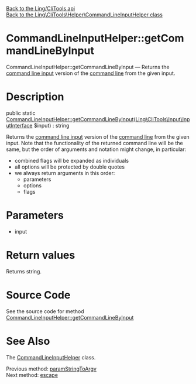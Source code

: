 [Back to the Ling/CliTools api](https://github.com/lingtalfi/CliTools/blob/master/doc/api/Ling/CliTools.md)<br>
[Back to the Ling\CliTools\Helper\CommandLineInputHelper class](https://github.com/lingtalfi/CliTools/blob/master/doc/api/Ling/CliTools/Helper/CommandLineInputHelper.md)


CommandLineInputHelper::getCommandLineByInput
================



CommandLineInputHelper::getCommandLineByInput — Returns the [command line input](https://github.com/lingtalfi/CliTools/blob/master/doc/api/Ling/CliTools/Input/CommandLineInput.md) version of the [command line](https://github.com/lingtalfi/CliTools/blob/master/doc/pages/command-line.md) from the given input.




Description
================


public static [CommandLineInputHelper::getCommandLineByInput](https://github.com/lingtalfi/CliTools/blob/master/doc/api/Ling/CliTools/Helper/CommandLineInputHelper/getCommandLineByInput.md)([Ling\CliTools\Input\InputInterface](https://github.com/lingtalfi/CliTools/blob/master/doc/api/Ling/CliTools/Input/InputInterface.md) $input) : string




Returns the [command line input](https://github.com/lingtalfi/CliTools/blob/master/doc/api/Ling/CliTools/Input/CommandLineInput.md) version of the [command line](https://github.com/lingtalfi/CliTools/blob/master/doc/pages/command-line.md) from the given input.
Note that the functionality of the returned command line will be the same, but the order of arguments and notation might change, in particular:

- combined flags will be expanded as individuals
- all options will be protected by double quotes
- we always return arguments in this order:
     - parameters
     - options
     - flags




Parameters
================


- input

    


Return values
================

Returns string.








Source Code
===========
See the source code for method [CommandLineInputHelper::getCommandLineByInput](https://github.com/lingtalfi/CliTools/blob/master/Helper/CommandLineInputHelper.php#L84-L131)


See Also
================

The [CommandLineInputHelper](https://github.com/lingtalfi/CliTools/blob/master/doc/api/Ling/CliTools/Helper/CommandLineInputHelper.md) class.

Previous method: [paramStringToArgv](https://github.com/lingtalfi/CliTools/blob/master/doc/api/Ling/CliTools/Helper/CommandLineInputHelper/paramStringToArgv.md)<br>Next method: [escape](https://github.com/lingtalfi/CliTools/blob/master/doc/api/Ling/CliTools/Helper/CommandLineInputHelper/escape.md)<br>

